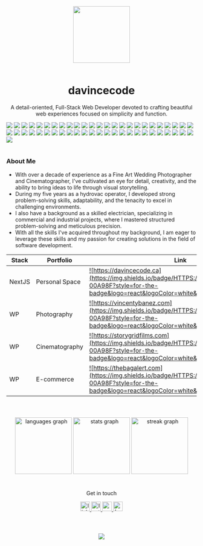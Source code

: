 <div align="center">
  <img height="150" src="https://camo.githubusercontent.com/62da68eb62b1e5f175f7d1f0191dd89a653d7908feb22d37d4a0ab07365d6791/68747470733a2f2f6d656469612e67697068792e636f6d2f6d656469612f4d3967624264396e6244724f5475314d71782f67697068792e676966"  />
</div>

<br clear="both">

### <h1 align="center">davincecode</h1>

<p align="center">A detail-oriented, Full-Stack Web Developer devoted to crafting beautiful web experiences focused on simplicity and function.</p>

![](https://img.shields.io/badge/HTML5-E34F26?style=for-the-badge&logo=html5&logoColor=white&style=flat)
![](https://img.shields.io/badge/CSS3-1572B6?style=for-the-badge&logo=css3&logoColor=white&style=flat)
![](https://img.shields.io/badge/Sass-CC6699?style=for-the-badge&logo=sass&logoColor=white&style=flat)
![](https://img.shields.io/badge/Javascript-F7DF1E?style=for-the-badge&logo=javascript&logoColor=black&style=flat)
![](https://img.shields.io/badge/React-61DAFB?style=for-the-badge&logo=react&logoColor=white&style=flat)
![](https://img.shields.io/badge/vite-646CFF?style=for-the-badge&logo=vite&logoColor=white&style=flat)
![](https://img.shields.io/badge/NEXT.js-000000?style=for-the-badge&logo=nextdotjs&logoColor=white&style=flat)
![](https://img.shields.io/badge/Gatsby-663399?style=for-the-badge&logo=gatsby&logoColor=white&style=flat)
![](https://img.shields.io/badge/PHP-777BB4?style=for-the-badge&logo=php&logoColor=white&style=flat)
![](https://img.shields.io/badge/Ruby-CC0000?style=for-the-badge&logo=ruby&logoColor=white&style=flat)
![](https://img.shields.io/badge/Rails-CC0000?style=for-the-badge&logo=rubyonrails&logoColor=white&style=flat)
![](https://img.shields.io/badge/Wordpress-21759B?style=for-the-badge&logo=wordpress&logoColor=white&style=flat)
![](https://img.shields.io/badge/Shopify-7AB55C?style=for-the-badge&logo=shopify&logoColor=white&style=flat)
![](https://img.shields.io/badge/wpengine-0ECAD4?style=for-the-badge&logo=wpengine&logoColor=white&style=flat)
![](https://img.shields.io/badge/woocommerce-96588A?style=for-the-badge&logo=woo&logoColor=white&style=flat)
![](https://img.shields.io/badge/Node-339933?style=for-the-badge&logo=nodedotjs&logoColor=white&style=flat)
![](https://img.shields.io/badge/Express-000000?style=for-the-badge&logo=express&logoColor=white&style=flat)
![](https://img.shields.io/badge/jQuery-0769AD?style=for-the-badge&logo=jquery&logoColor=white&style=flat)
![](https://img.shields.io/badge/Bootstrap-7952B3?style=for-the-badge&logo=bootstrap&logoColor=white&style=flat)
![](https://img.shields.io/badge/TailwindCSS-06B6D4?style=for-the-badge&logo=tailwindcss&logoColor=white&style=flat)
![](https://img.shields.io/badge/GraphQL-E10098?style=for-the-badge&logo=graphql&logoColor=white&style=flat)
![](https://img.shields.io/badge/Storybook-FF4785?style=for-the-badge&logo=storybook&logoColor=white&style=flat)
![](https://img.shields.io/badge/Git-F05032?style=for-the-badge&logo=git&logoColor=white&style=flat)
![](https://img.shields.io/badge/Github-181717?style=for-the-badge&logo=github&logoColor=white&style=flat)
![](https://img.shields.io/badge/Gitlab-FC6D26?style=for-the-badge&logo=gitlab&logoColor=white&style=flat)
![](https://img.shields.io/badge/VScode-007ACC?style=for-the-badge&logo=visualstudiocode&logoColor=white&style=flat)
![](https://img.shields.io/badge/eclipseide-2C2255?style=for-the-badge&logo=eclipseide&logoColor=white&style=flat)
![](https://img.shields.io/badge/homebrew-FBB040?style=for-the-badge&logo=homebrew&logoColor=white&style=flat)
![](https://img.shields.io/badge/npm-CB3837?style=for-the-badge&logo=npm&logoColor=white&style=flat)
![](https://img.shields.io/badge/jira-0052CC?style=for-the-badge&logo=jirasoftware&logoColor=white&style=flat)
![](https://img.shields.io/badge/asana-F06A6A?style=for-the-badge&logo=asana&logoColor=white&style=flat)
![](https://img.shields.io/badge/Notion-000000?style=for-the-badge&logo=notion&logoColor=white&style=flat)
![](https://img.shields.io/badge/Figma-F24E1E?style=for-the-badge&logo=figma&logoColor=white&style=flat)
![](https://img.shields.io/badge/Adobe-DA1F26?style=for-the-badge&logo=adobecreativecloud&logoColor=white&style=flat)
![](https://img.shields.io/badge/Prisma-2D3748?style=for-the-badge&logo=prisma&logoColor=white&style=flat)
![](https://img.shields.io/badge/Mongodb-47A248?style=for-the-badge&logo=mongodb&logoColor=white&style=flat)
![](https://img.shields.io/badge/Postgresql-4169E1?style=for-the-badge&logo=postgresql&logoColor=white&style=flat)
![](https://img.shields.io/badge/MySql-4479A1?style=for-the-badge&logo=mysql&logoColor=white&style=flat)
![](https://img.shields.io/badge/SQLite-003B57?style=for-the-badge&logo=sqlite&logoColor=white&style=flat)
![](https://img.shields.io/badge/cPanel-FF6C2C?style=for-the-badge&logo=cpanel&logoColor=white&style=flat)
![](https://img.shields.io/badge/Socket.io-010101?style=for-the-badge&logo=socketdotio&logoColor=white&style=flat)
![](https://img.shields.io/badge/Mocha-8D6748?style=for-the-badge&logo=mocha&logoColor=white&style=flat)
![](https://img.shields.io/badge/Chai-A30701?style=for-the-badge&logo=chai&logoColor=white&style=flat)
![](https://img.shields.io/badge/Cypress-17202C?style=for-the-badge&logo=cypress&logoColor=white&style=flat)
![](https://img.shields.io/badge/Google-4285F4?style=for-the-badge&logo=google&logoColor=white&style=flat)
![](https://img.shields.io/badge/Heroku-430098?style=for-the-badge&logo=heroku&logoColor=white&style=flat)
![](https://img.shields.io/badge/Netlify-00C7B7?style=for-the-badge&logo=netlify&logoColor=white&style=flat)
![](https://img.shields.io/badge/Vercel-000000?style=for-the-badge&logo=vercel&logoColor=white&style=flat)
![](https://img.shields.io/badge/amazonaws-232F3E?style=for-the-badge&logo=amazonaws&logoColor=white&style=flat)
![](https://img.shields.io/badge/amazonec2-FF9900?style=for-the-badge&logo=amazonec2&logoColor=white&style=flat)
![](https://img.shields.io/badge/headlessui-FF9900?style=for-the-badge&logo=headlessui&logoColor=white&style=flat)


#

### About Me

- With over a decade of experience as a Fine Art Wedding Photographer and Cinematographer, I've cultivated an eye for detail, creativity, and the ability to bring ideas to life through visual storytelling.
- During my five years as a hydrovac operator, I developed strong problem-solving skills, adaptability, and the tenacity to excel in challenging environments.
- I also have a background as a skilled electrician, specializing in commercial and industrial projects, where I mastered structured problem-solving and meticulous precision.
- With all the skills I've acquired throughout my background, I am eager to leverage these skills and my passion for creating solutions in the field of software development.


Stack | Portfolio | Link
-- | ---- | ----
NextJS | Personal Space | <a href="https://davincecode.ca">![https://davincecode.ca](https://img.shields.io/badge/HTTPS://DAVINCECODE.CA-00A98F?style=for-the-badge&logo=react&logoColor=white&style=flat)</a>
WP | Photography | <a href="https://vincentybanez.com">![https://vincentybanez.com](https://img.shields.io/badge/HTTPS://VINCENTYBANEZ.COM-00A98F?style=for-the-badge&logo=react&logoColor=white&style=flat)</a>
WP | Cinematography | <a href="https://storygridfilms.com">![https://storygridfilms.com](https://img.shields.io/badge/HTTPS://STORYGRIDFILMS.COM-00A98F?style=for-the-badge&logo=react&logoColor=white&style=flat)</a>
WP | E-commerce | <a href="https://thebagalert.com">![https://thebagalert.com](https://img.shields.io/badge/HTTPS://THEBAGALERT.CA-00A98F?style=for-the-badge&logo=react&logoColor=white&style=flat)</a>

#

<br clear="both">

<div align="center">
  <img src="https://github-readme-stats.vercel.app/api/top-langs?username=davincecode&locale=en&hide_title=false&layout=compact&card_width=320&langs_count=6&theme=dracula&hide_border=false&order=2" height="150" alt="languages graph"  />
  <img src="https://github-readme-stats.vercel.app/api?username=davincecode&hide_title=false&hide_rank=true&show_icons=true&include_all_commits=true&count_private=true&disable_animations=false&theme=dracula&locale=en&hide_border=false&order=1&custom_title=My%20Stats" height="150" alt="stats graph"  />
  <img src="https://streak-stats.demolab.com?user=davincecode&locale=en&mode=weekly&theme=dracula&hide_border=false&border_radius=5&date_format=%5BY%20%5DM%20j&order=3" height="150" alt="streak graph"  />
</div>

#

<p align="center">Get in touch</p>

<div align="center">
  <a href="https://www.linkedin.com/in/vincent-ybanez/" target="_blank">
    <img src="https://img.shields.io/static/v1?message=LinkedIn&logo=linkedin&label=&color=0077B5&logoColor=white&labelColor=&style=for-the-badge" height="25" alt="linkedin logo"  />
  </a>
  <a href="https://www.instagram.com/vincentybanezphoto/" target="_blank">
    <img src="https://img.shields.io/static/v1?message=Instagram&logo=instagram&label=&color=E4405F&logoColor=white&labelColor=&style=for-the-badge" height="25" alt="Instagram logo"  />
  </a>
   <a href="mailto:vincentybanezdev@gmail.com" target="_blank">
    <img src="https://img.shields.io/static/v1?message=Gmail&logo=gmail&label=&color=D14836&logoColor=white&labelColor=&style=for-the-badge" height="25" alt="gmail logo"  />
  </a>
  <a href="https://ko-fi.com/davincecode" target="_blank">
    <img src="https://img.shields.io/static/v1?message=Ko-fi&logo=ko-fi&label=&color=F16061&logoColor=white&labelColor=&style=for-the-badge" height="25" alt="ko-fi logo"  />
  </a>
</div>

#

<br clear="both">

<div align="center">
  <img src="https://visitor-badge.laobi.icu/badge?page_id=davincecode.davincecode&"  />
</div>




